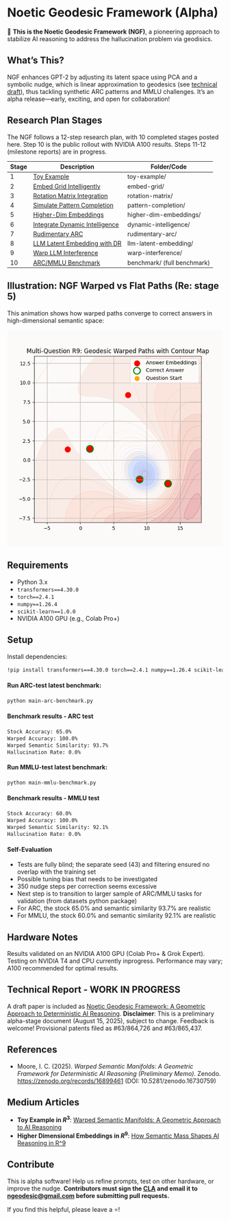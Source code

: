 # Noetic Geodesic Framework (Alpha)
🚀 **This is the Noetic Geodesic Framework (NGF)**, a pioneering approach to stabilize AI reasoning to address the hallucination problem via geodisics.

## What’s This?
NGF enhances GPT-2 by adjusting its latent space using PCA and a symbolic nudge, which is linear approximation to geodesics (see [technical draft](https://github.com/ngeodesic-ai/ngf-alpha/blob/main/docs/article_v9.pdf)), thus tackling synthetic ARC patterns and MMLU challenges. It’s an alpha release—early, exciting, and open for collaboration!

## Research Plan Stages
The NGF follows a 12-step research plan, with 10 completed stages posted here. Step 10 is the public rollout with NVIDIA A100 results. Steps 11-12 (milestone reports) are in progress.

| Stage | Description | Folder/Code |
|-------|-------------|-------------|
| 1 | [Toy Example](toy-example/step1.ipynb) | toy-example/ |
| 2 | [Embed Grid Intelligently](embed-grid/step2.ipynb) | embed-grid/ |
| 3 | [Rotation Matrix Integration](rotation-matrix/step3.ipynb) | rotation-matrix/ |
| 4 | [Simulate Pattern Completion](pattern-completion/step4.ipynb) | pattern-completion/ |
| 5 | [Higher-Dim Embeddings](higher-dim-embeddings/step5.ipynb) | higher-dim-embeddings/ |
| 6 | [Integrate Dynamic Intelligence](dynamic-intelligence/step6.ipynb) | dynamic-intelligence/ |
| 7 | [Rudimentary ARC](rudimentary-arc/step7.ipynb) | rudimentary-arc/ |
| 8 | [LLM Latent Embedding with DR](llm-latent-embedding/step8.ipynb) | llm-latent-embedding/ |
| 9 | [Warp LLM Interference](warp-interference/step9.ipynb) | warp-interference/ |
| 10 | [ARC/MMLU Benchmark](benchmarks/step10.ipynb) | benchmark/ (full benchmark) |

## Illustration: NGF Warped vs Flat Paths (Re: stage 5)

This animation shows how warped paths converge to correct answers in high-dimensional semantic space:

![NGF Warped vs Flat Paths](higher-dim-embeddings/ngf_warped_geodesic_contour.gif)

## Requirements
- Python 3.x
- `transformers==4.30.0`
- `torch==2.4.1`
- `numpy==1.26.4`
- `scikit-learn==1.0.0`
- NVIDIA A100 GPU (e.g., Colab Pro+)

## Setup
Install dependencies:
```bash
!pip install transformers==4.30.0 torch==2.4.1 numpy==1.26.4 scikit-learn==1.0.0
```

#### Run ARC-test latest benchmark:
```bash
python main-arc-benchmark.py
```

#### Benchmark results - ARC test
```
Stock Accuracy: 65.0%
Warped Accuracy: 100.0%
Warped Semantic Similarity: 93.7%
Hallucination Rate: 0.0%
```

#### Run MMLU-test latest benchmark:
```bash
python main-mmlu-benchmark.py
```

#### Benchmark results - MMLU test
```
Stock Accuracy: 60.0%
Warped Accuracy: 100.0%
Warped Semantic Similarity: 92.1%   
Hallucination Rate: 0.0%
```

#### Self-Evaluation
- Tests are fully blind; the separate seed (43) and filtering ensured no overlap with the training set
- Possible tuning bias that needs to be investigated
- 350 nudge steps per correction seems excessive
- Next step is to transition to larger sample of ARC/MMLU tasks for validation (from datasets python package)
- For ARC, the stock 65.0% and semantic similarity 93.7% are realistic
- For MMLU, the stock 60.0% and semantic similarity 92.1% are realistic

## Hardware Notes
Results validated on an NVIDIA A100 GPU (Colab Pro+ & Grok Expert). Testing on NVIDIA T4 and CPU currently inprogress. Performance may vary; A100 recommended for optimal results.

## Technical Report - WORK IN PROGRESS
A draft paper is included as [Noetic Geodesic Framework: A Geometric Approach to Deterministic AI Reasoning](docs/article_v9.pdf). **Disclaimer**: This is a preliminary alpha-stage document (August 15, 2025), subject to change. Feedback is welcome! Provisional patents filed as #63/864,726 and #63/865,437.

## References
- Moore, I. C. (2025). *Warped Semantic Manifolds: A Geometric Framework for Deterministic AI Reasoning (Preliminary Memo)*. Zenodo. https://zenodo.org/records/16899461 (DOI: 10.5281/zenodo.16730759)

## Medium Articles
 * **Toy Example in $R^3$**: [Warped Semantic Manifolds: A Geometric Approach to AI Reasoning](https://medium.com/@icmoore/warped-semantic-manifolds-a-new-path-to-flawless-ai-reasoning-d2328c91d920)
 * **Higher Dimensional Embeddings in $R^9$**: [How Semantic Mass Shapes AI Reasoning in R^9](https://medium.com/@icmoore/how-semantic-mass-warps-ai-thoughts-to-flawless-convergence-879e2f6f3373) 


## Contribute
This is alpha software! Help us refine prompts, test on other hardware, or improve the nudge. **Contributors must sign the [CLA](CLA.md) and email it to ngeodesic@gmail.com before submitting pull requests.**

If you find this helpful, please leave a ⭐!
